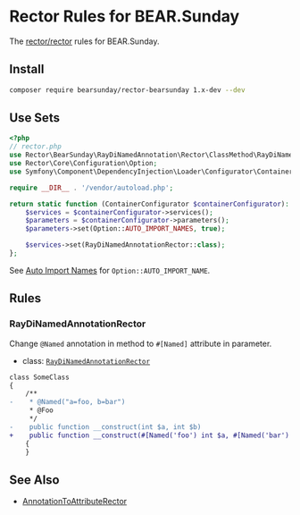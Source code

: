 # Rector Rules for BEAR.Sunday

The [rector/rector](http://github.com/rectorphp/rector) rules for BEAR.Sunday.

## Install

```bash
composer require bearsunday/rector-bearsunday 1.x-dev --dev
```

## Use Sets

```php
<?php
// rector.php
use Rector\BearSunday\RayDiNamedAnnotation\Rector\ClassMethod\RayDiNamedAnnotationRector;
use Rector\Core\Configuration\Option;
use Symfony\Component\DependencyInjection\Loader\Configurator\ContainerConfigurator;

require __DIR__ . '/vendor/autoload.php';

return static function (ContainerConfigurator $containerConfigurator): void {
    $services = $containerConfigurator->services();
    $parameters = $containerConfigurator->parameters();
    $parameters->set(Option::AUTO_IMPORT_NAMES, true);

    $services->set(RayDiNamedAnnotationRector::class);
};
```

See [Auto Import Names](https://github.com/rectorphp/rector/blob/main/docs/auto_import_names.md) for `Option::AUTO_IMPORT_NAME`.

## Rules

### RayDiNamedAnnotationRector

Change `@Named` annotation in method to `#[Named]` attribute in parameter.

- class: [`RayDiNamedAnnotationRector`](rules/RayDiNamedAnnotation/Rector/ClassMethod/RayDiNamedAnnotationRector.php)

```diff
class SomeClass
{
    /**
-    * @Named("a=foo, b=bar")
     * @Foo
     */
-    public function __construct(int $a, int $b)
+    public function __construct(#[Named('foo') int $a, #[Named('bar') int $b)
    {
    }
```

## See Also

* [AnnotationToAttributeRector](https://github.com/rectorphp/rector/blob/main/docs/rector_rules_overview.md#annotationtoattributerector)
